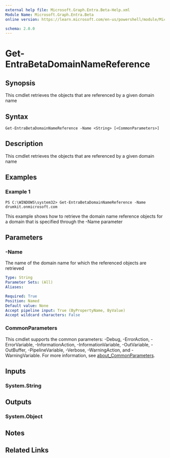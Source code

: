 ```yaml
---
external help file: Microsoft.Graph.Entra.Beta-Help.xml
Module Name: Microsoft.Graph.Entra.Beta
online version: https://learn.microsoft.com/en-us/powershell/module/Microsoft.Graph.Entra.Beta/Get-EntraBetaDomainNameReference

schema: 2.0.0
---
```


# Get-EntraBetaDomainNameReference

## Synopsis
This cmdlet retrieves the objects that are referenced by a given domain name

## Syntax

```
Get-EntraBetaDomainNameReference -Name <String> [<CommonParameters>]
```

## Description
This cmdlet retrieves the objects that are referenced by a given domain name

## Examples

### Example 1
```
PS C:\WINDOWS\system32> Get-EntraBetaDomainNameReference -Name drumkit.onmicrosoft.com
```

This example shows how to retrieve the domain name reference objects for a domain that is specified through the -Name parameter

## Parameters

### -Name
The name of the domain name for which the referenced objects are retrieved

```yaml
Type: String
Parameter Sets: (All)
Aliases:

Required: True
Position: Named
Default value: None
Accept pipeline input: True (ByPropertyName, ByValue)
Accept wildcard characters: False
```

### CommonParameters
This cmdlet supports the common parameters: -Debug, -ErrorAction, -ErrorVariable, -InformationAction, -InformationVariable, -OutVariable, -OutBuffer, -PipelineVariable, -Verbose, -WarningAction, and -WarningVariable. For more information, see [about_CommonParameters](https://go.microsoft.com/fwlink/?LinkID=113216).

## Inputs

### System.String
## Outputs

### System.Object
## Notes

## Related Links
